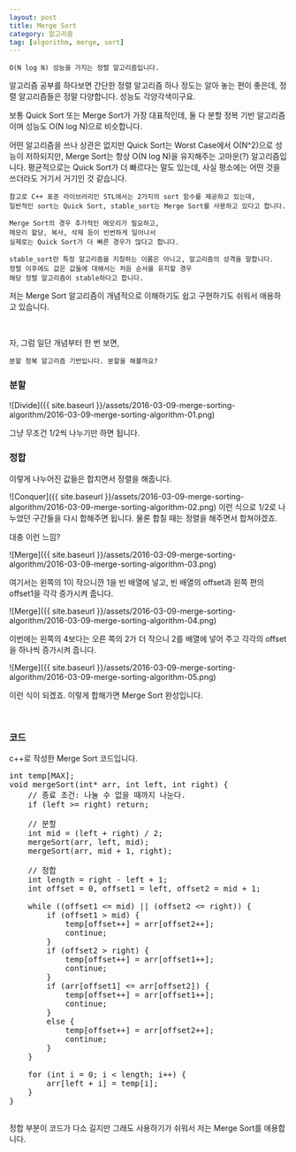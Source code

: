 ```yaml
---
layout: post
title: Merge Sort
category: 알고리즘
tag: [algorithm, merge, sort]
---
```


~~~
O(N log N) 성능을 가지는 정렬 알고리즘입니다.
~~~

알고리즘 공부를 하다보면 간단한 정렬 알고리즘 하나 정도는 알아 놓는 편이 좋은데,
정렬 알고리즘들은 정말 다양합니다. 성능도 각양각색이구요.

보통 Quick Sort 또는 Merge Sort가 가장 대표적인데, 
둘 다 분할 정복 기반 알고리즘이며 성능도 O(N log N)으로 비슷합니다.

어떤 알고리즘을 쓰나 상관은 없지만
Quick Sort는 Worst Case에서 O(N^2)으로 성능이 저하되지만, 
Merge Sort는 항상 O(N log N)을 유지해주는 고마운(?) 알고리즘입니다. 
평균적으로는 Quick Sort가 더 빠르다는 말도 있는데,
사실 평소에는 어떤 것을 쓰더라도 거기서 거기인 것 같습니다.

~~~
참고로 C++ 표준 라이브러리인 STL에서는 2가지의 sort 함수를 제공하고 있는데,
일반적인 sort는 Quick Sort, stable_sort는 Merge Sort를 사용하고 있다고 합니다.

Merge Sort의 경우 추가적인 메모리가 필요하고, 
메모리 할당, 복사, 삭제 등이 빈번하게 일어나서
실제로는 Quick Sort가 더 빠른 경우가 많다고 합니다.

stable_sort란 특정 알고리즘을 지칭하는 이름은 아니고, 알고리즘의 성격을 말합니다.
정렬 이후에도 값은 값들에 대해서는 처음 순서를 유지할 경우 
해당 정렬 알고리즘이 stable하다고 합니다.
~~~


저는 Merge Sort 알고리즘이 개념적으로 이해하기도 쉽고 구현하기도 쉬워서
애용하고 있습니다.

<br>

자, 그럼 일단 개념부터 한 번 보면,

~~~
분할 정복 알고리즘 기반입니다. 분할을 해볼까요?
~~~

### 분할

![Divide]({{ site.baseurl }}/assets/2016-03-09-merge-sorting-algorithm/2016-03-09-merge-sorting-algorithm-01.png)

그냥 무조건 1/2씩 나누기만 하면 됩니다.
<br>

### 정합

이렇게 나누어진 값들은 합치면서 정렬을 해줍니다.

![Conquer]({{ site.baseurl }}/assets/2016-03-09-merge-sorting-algorithm/2016-03-09-merge-sorting-algorithm-02.png)
이런 식으로 1/2로 나누었던 구간들을 다시 합해주면 됩니다.
물론 합칠 때는 정렬을 해주면서 합쳐야겠죠.

대충 이런 느낌?

![Merge]({{ site.baseurl }}/assets/2016-03-09-merge-sorting-algorithm/2016-03-09-merge-sorting-algorithm-03.png)

여기서는 왼쪽의 1이 작으니깐 1을 빈 배열에 넣고, 빈 배열의 offset과 왼쪽 편의
offset1을 각각 증가시켜 줍니다.

![Merge]({{ site.baseurl }}/assets/2016-03-09-merge-sorting-algorithm/2016-03-09-merge-sorting-algorithm-04.png)

이번에는 왼쪽의 4보다는 오른 쪽의 2가 더 작으니 2를 배열에 넣어 주고
각각의 offset을 하나씩 증가시켜 줍니다.

![Merge]({{ site.baseurl }}/assets/2016-03-09-merge-sorting-algorithm/2016-03-09-merge-sorting-algorithm-05.png)

이런 식이 되겠죠. 이렇게 합해가면 Merge Sort 완성입니다. 

<br>

### 코드

c++로 작성한 Merge Sort 코드입니다.

<pre class="prettyprint">
int temp[MAX];
void mergeSort(int* arr, int left, int right) {
    // 종료 조건: 나눌 수 없을 때까지 나눈다.
    if (left >= right) return;

    // 분할
    int mid = (left + right) / 2;
    mergeSort(arr, left, mid);
    mergeSort(arr, mid + 1, right);

    // 정합
    int length = right - left + 1;
    int offset = 0, offset1 = left, offset2 = mid + 1;

    while ((offset1 <= mid) || (offset2 <= right)) {
        if (offset1 > mid) {
            temp[offset++] = arr[offset2++];
            continue;
        }
        if (offset2 > right) {
            temp[offset++] = arr[offset1++];
            continue;
        }
        if (arr[offset1] <= arr[offset2]) {
            temp[offset++] = arr[offset1++];
            continue;
        }
        else {
            temp[offset++] = arr[offset2++];
            continue;
        }
    }

    for (int i = 0; i < length; i++) {
        arr[left + i] = temp[i];
    }
}

</pre>

정합 부분이 코드가 다소 길지만 그래도 사용하기가 쉬워서 저는 Merge Sort를 애용합니다.